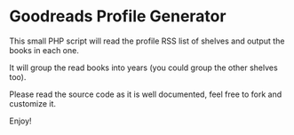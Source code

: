 # Goodreads Profile Generator

This small PHP script will read the profile RSS list of shelves and output the books in each one.

It will group the read books into years (you could group the other shelves too).

Please read the source code as it is well documented, feel free to fork and customize it.

Enjoy!